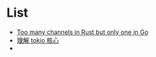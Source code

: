 
# List

- [Too many channels in Rust but only one in Go](https://blog.pg999w.top/too-many-channels/)
- [理解 tokio 核心](https://rust-book.junmajinlong.com/ch100/00.html)
- 